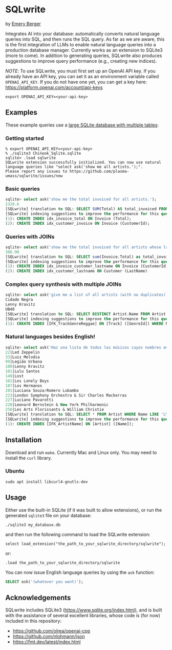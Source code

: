 # SQLwrite

by [Emery Berger](https://emeryberger.com)

Integrates AI into your database: automatically converts natural
language queries into SQL, and then runs the SQL query.  As far as we
are aware, this is the first integration of LLMs to enable natural
language queries into a production database manager. Currently works
as an extension to SQLite3 (more to come). In addition to generating
queries, SQLwrite also produces suggestions to improve query
performance (e.g., creating new indices).

*NOTE*: To use SQLwrite, you must first set up an OpenAI API key. If you
already have an API key, you can set it as an environment variable
called `OPENAI_API_KEY`. If you do not have one yet,
you can get a key here: https://platform.openai.com/account/api-keys

```
export OPENAI_API_KEY=<your-api-key>
```

## Examples

These example queries use a [large SQLite database with multiple tables](https://github.com/lerocha/chinook-database/blob/master/ChinookDatabase/DataSources/Chinook_Sqlite.sqlite):

### Getting started

```
% export OPENAI_API_KEY=<your-api-key>
% ./sqlite3 Chinook_Sqlite.sqlite
sqlite> .load sqlwrite
SQLwrite extension successfully initialized. You can now use natural language queries like "select ask('show me all artists.');".
Please report any issues to https://github.com/plasma-umass/sqlwrite/issues/new
```

### Basic queries

```sql
sqlite> select ask('show me the total invoiced for all artists.');
2328.6
[SQLwrite] translation to SQL: SELECT SUM(Total) AS total_invoiced FROM Invoice;
[SQLwrite] indexing suggestions to improve the performance for this query:
(1): CREATE INDEX idx_invoice_total ON Invoice (Total);
(2): CREATE INDEX idx_customer_invoice ON Invoice (CustomerId);
```

### Queries with JOINs

```sql
sqlite> select ask('show me the total invoiced for all artists whose last name starts with "S"');
306.98
[SQLwrite] translation to SQL: SELECT sum(Invoice.Total) as total_invoiced FROM Invoice JOIN Customer ON Invoice.CustomerId = Customer.CustomerId WHERE Customer.LastName LIKE 'S%'
[SQLwrite] indexing suggestions to improve the performance for this query:
(1): CREATE INDEX idx_invoice_customer_lastname ON Invoice (CustomerId) WHERE (CustomerId IN (SELECT CustomerId FROM Customer WHERE LastName LIKE 'S%'))
(2): CREATE INDEX idx_customer_lastname ON Customer (LastName)
```

### Complex query synthesis with multiple JOINs

```sql
sqlite> select ask('give me a list of all artists (with no duplicates) whose genre is reggae');
Cidade Negra
Lenny Kravitz
UB40
[SQLwrite] translation to SQL: SELECT DISTINCT Artist.Name FROM Artist JOIN Album ON Album.ArtistId = Artist.ArtistId JOIN Track ON Track.AlbumId = Album.AlbumId JOIN Genre ON Track.GenreId = Genre.GenreId WHERE Genre.Name = 'Reggae';
[SQLwrite] indexing suggestions to improve the performance for this query:
(1): CREATE INDEX [IFK_TrackGenreReggae] ON [Track] ([GenreId]) WHERE Name = 'Reggae';
```

### Natural languages besides English!

```sql
sqlite> select ask('Haz una lista de todos los músicos cuyos nombres empiezan con la letra L');
22|Led Zeppelin
33|Luiz Melodia
99|Legião Urbana
100|Lenny Kravitz
101|Lulu Santos
149|Lost
162|Los Lonely Boys
187|Los Hermanos
201|Luciana Souza/Romero Lubambo
223|London Symphony Orchestra & Sir Charles Mackerras
227|Luciano Pavarotti
228|Leonard Bernstein & New York Philharmonic
258|Les Arts Florissants & William Christie
[SQLwrite] translation to SQL: SELECT * FROM Artist WHERE Name LIKE 'L%';
[SQLwrite] indexing suggestions to improve the performance for this query:
(1): CREATE INDEX [IFK_ArtistName] ON [Artist] ([Name]);
```

## Installation

Download and run `make`. Currently Mac and Linux only. You may need to install the `curl` library.

### Ubuntu

```
sudo apt install libcurl4-gnutls-dev
```

## Usage

Either use the built-in SQLite (if it was built to allow extensions), or run the generated `sqlite3` file on your database:

```
./sqlite3 my_database.db
```

and then run the following command to load the SQLwrite extension:

```
select load_extension("the_path_to_your_sqlwrite_directory/sqlwrite");
```

or:
```
.load the_path_to_your_sqlwrite_directory/sqlwrite
```

You can now issue English language queries by using the `ask` function:

```sql
SELECT ask('(whatever you want)');
```

## Acknowledgements

SQLwrite includes SQLite3 (https://www.sqlite.org/index.html), and is
built with the assistance of several excellent libraries, whose code
is (for now) included in this repository:

* https://github.com/olrea/openai-cpp
* https://github.com/nlohmann/json
* https://fmt.dev/latest/index.html

